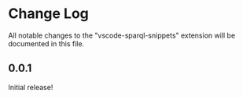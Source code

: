 # Change Log

All notable changes to the "vscode-sparql-snippets" extension will be documented in this file.

## 0.0.1

Initial release!
